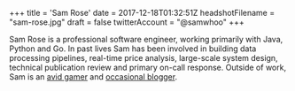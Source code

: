 +++
title = 'Sam Rose'
date = 2017-12-18T01:32:51Z
headshotFilename = "sam-rose.jpg"
draft = false
twitterAccount = "@samwhoo"
+++

Sam Rose is a professional software engineer, working primarily with Java, Python and Go. In past lives Sam has been involved in building data processing pipelines, real-time price analysis, large-scale system design, technical publication review and primary on-call response. Outside of work, Sam is an [avid gamer](https://twitch.tv/samwhoo) and [occasional blogger](http://samwho.co.uk).
